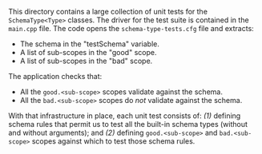 This directory contains a large collection of unit tests for the
`SchemaType<Type>` classes. The driver for the test suite is contained in
the `main.cpp` file. The code opens the `schema-type-tests.cfg` file
and extracts:

- The schema in the "testSchema" variable.
- A list of sub-scopes in the "good" scope.
- A list of sub-scopes in the "bad" scope.

The application checks that:

- All the `good.<sub-scope>` scopes validate against the schema.
- All the `bad.<sub-scope>` scopes do *not* validate against the schema.

With that infrastructure in place, each unit test consists of:
*(1)* defining schema rules that permit us to test all the built-in
schema types (without and without arguments); and *(2)* defining
`good.<sub-scope>` and `bad.<sub-scope>` scopes against which to test
those schema rules.

